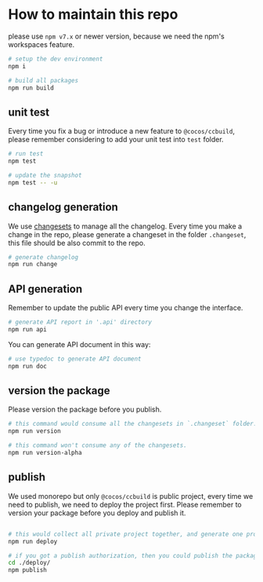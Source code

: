 # How to maintain this repo

please use `npm v7.x` or newer version, because we need the npm's workspaces feature.

```sh
# setup the dev environment
npm i

# build all packages
npm run build
```

## unit test

Every time you fix a bug or introduce a new feature to `@cocos/ccbuild`, please remember considering to add your unit test into `test` folder.

```sh
# run test
npm test

# update the snapshot
npm test -- -u
```

## changelog generation

We use [changesets](https://github.com/changesets/changesets) to manage all the changelog.
Every time you make a change in the repo, please generate a changeset in the folder `.changeset`, this file should be also commit to the repo.

```sh
# generate changelog
npm run change
```

## API generation

Remember to update the public API every time you change the interface.

```sh
# generate API report in '.api' directory
npm run api
```

You can generate API document in this way:

```sh
# use typedoc to generate API document
npm run doc
```

## version the package

Please version the package before you publish.
```sh
# this command would consume all the changesets in `.changeset` folder.  
npm run version

# this command won't consume any of the changesets.
npm run version-alpha
```

## publish

We used monorepo but only `@cocos/ccbuild` is public project, every time we need to publish, we need to deploy the project first.
Please remember to version your package before you deploy and publish it.

```sh

# this would collect all private project together, and generate one project in 'deploy' folder
npm run deploy

# if you got a publish authorization, then you could publish the package in 'deploy' folder
cd ./deploy/
npm publish
```


